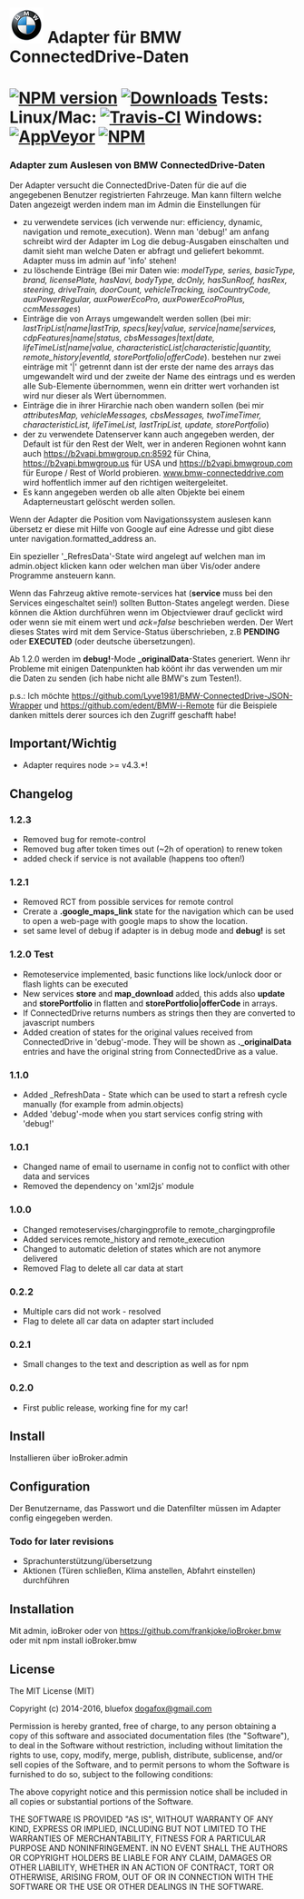 # ![Logo](admin/bmw.png) Adapter für BMW ConnectedDrive-Daten

[![NPM version](http://img.shields.io/npm/v/iobroker.bmw.svg)](https://www.npmjs.com/package/iobroker.bmw)
[![Downloads](https://img.shields.io/npm/dm/iobroker.bmw.svg)](https://www.npmjs.com/package/iobroker.bmw)
**Tests:** Linux/Mac: [![Travis-CI](http://img.shields.io/travis/frankjoke/ioBroker.bmw/master.svg)](https://travis-ci.org/frankjoke/ioBroker.bmw)
Windows: [![AppVeyor](https://ci.appveyor.com/api/projects/status/github/frankjoke/ioBroker.bmw?branch=master&svg=true)](https://ci.appveyor.com/project/frankjoke/ioBroker-bmw/)
[![NPM](https://nodei.co/npm/iobroker.bmw.png?downloads=true)](https://nodei.co/npm/iobroker.bmw/)
==============
### Adapter zum Auslesen von BMW ConnectedDrive-Daten
Der Adapter versucht die ConnectedDrive-Daten für die auf die angegebenen Benutzer registrierten Fahrzeuge.
Man kann filtern welche Daten angezeigt werden indem man im Admin die Einstellungen für

* zu verwendete services (ich verwende nur: efficiency, dynamic, navigation und remote_execution). Wenn man 'debug!' am anfang schreibt wird der Adapter im Log die debug-Ausgaben einschalten und damit sieht man welche Daten er abfragt und geliefert bekommt. Adapter muss im admin auf 'info' stehen!
* zu löschende Einträge (Bei mir Daten wie: *modelType, series, basicType, brand, licensePlate, hasNavi, bodyType, dcOnly, hasSunRoof, hasRex, steering, driveTrain, doorCount, vehicleTracking, isoCountryCode, auxPowerRegular, auxPowerEcoPro, auxPowerEcoProPlus, ccmMessages*)
* Einträge die von Arrays umgewandelt werden sollen (bei mir: *lastTripList|name|lastTrip, specs|key|value, service|name|services, cdpFeatures|name|status, cbsMessages|text|date, lifeTimeList|name|value, characteristicList|characteristic|quantity, remote_history|eventId, storePortfolio|offerCode*). bestehen nur zwei einträge mit '|' getrennt dann ist der erste der name des arrays das umgewandelt wird und der zweite der Name des eintrags und es werden alle Sub-Elemente übernommen, wenn ein dritter wert vorhanden ist wird nur dieser als Wert übernommen.
* Einträge die in ihrer Hirarchie nach oben wandern sollen (bei mir *attributesMap, vehicleMessages, cbsMessages, twoTimeTimer, characteristicList, lifeTimeList, lastTripList, update, storePortfolio*)
* der zu verwendete Datenserver kann auch angegeben werden, der Default ist für den Rest der Welt, wer in anderen Regionen wohnt kann auch <https://b2vapi.bmwgroup.cn:8592> für China, <https://b2vapi.bmwgroup.us> für USA und <https://b2vapi.bmwgroup.com> für Europe / Rest of World probieren. www.bmw-connecteddrive.com wird hoffentlich immer auf den richtigen weitergeleitet.
* Es kann angegeben werden ob alle alten Objekte bei einem Adapterneustart gelöscht werden sollen.

Wenn der Adapter die Position vom Navigationssystem auslesen kann übersetz er diese mit Hilfe von Google auf eine Adresse und gibt diese unter navigation.formatted_address an.

Ein spezieller '_RefresData'-State wird angelegt auf welchen man im admin.object klicken kann oder welchen man über Vis/oder andere Programme ansteuern kann.

Wenn das Fahrzeug aktive remote-services hat (**service** muss bei den Services eingeschaltet sein!) sollten Button-States angelegt werden. Diese können die Aktion durchführen wenn im Objectviewer drauf geclickt wird oder wenn sie mit einem wert und *ack=false* beschrieben werden. Der Wert dieses States wird mit dem Service-Status überschrieben, z.B **PENDING** oder **EXECUTED** (oder deutsche übersetzungen).

Ab 1.2.0 werden im **debug!**-Mode **_originalData**-States generiert. Wenn ihr Probleme mit einigen Datenpunkten hab köönt ihr das verwenden um mir die Daten zu senden (ich habe nicht alle BMW's zum Testen!).

p.s.: Ich möchte <https://github.com/Lyve1981/BMW-ConnectedDrive-JSON-Wrapper> und <https://github.com/edent/BMW-i-Remote> für die Beispiele danken mittels derer sources ich den Zugriff geschafft habe!

## Important/Wichtig
* Adapter requires node >= v4.3.*!

## Changelog
### 1.2.3
* Removed bug for remote-control
* Removed bug after token times out (~2h of operation) to renew token
* added check if service is not available (happens too often!)

### 1.2.1
* Removed RCT from possible services for remote control
* Crerate a **.google_maps_link** state for the navigation which can be used to open a web-page with google maps to show the location.
* set same level of debug if adapter is in debug mode and **debug!** is set

### 1.2.0 Test
* Remoteservice implemented, basic functions like lock/unlock door or flash lights can be executed  
* New services **store** and **map_download** added, this adds also **update** and **storePortfolio** in flatten and **storePortfolio|offerCode** in arrays.
* If ConnectedDrive returns numbers as strings then they are converted to javascript numbers
* Added creation of states for the original values received from ConnectedDrive in 'debug'-mode. They will be shown as **._originalData** entries and have the original string from ConnectedDrive as a value.

### 1.1.0
* Added _RefreshData - State which can be used to start a refresh cycle manually (for example from admin.objects)
* Added 'debug'-mode when you start services config string with 'debug!'

### 1.0.1
* Changed name of email to username in config not to conflict with other data and services
* Removed the dependency on 'xml2js' module

### 1.0.0
* Changed remoteservises/chargingprofile to remote_chargingprofile
* Added services remote_history and remote_execution
* Changed to automatic deletion of states which are not anymore delivered
* Removed Flag to delete all car data at start

### 0.2.2
* Multiple cars did not work - resolved
* Flag to delete all car data on adapter start included

### 0.2.1
* Small changes to the text and description as well as for npm

### 0.2.0
* First public release, working fine for my car!

## Install

Installieren über ioBroker.admin

## Configuration

Der Benutzername, das Passwort und die Datenfilter müssen im Adapter config eingegeben werden.

### Todo for later revisions
* Sprachunterstützung/übersetzung
* Aktionen (Türen schließen, Klima anstellen, Abfahrt einstellen) durchführen

## Installation

Mit admin, ioBroker oder von <https://github.com/frankjoke/ioBroker.bmw> oder mit npm install ioBroker.bmw

## License

The MIT License (MIT)

Copyright (c) 2014-2016, bluefox <dogafox@gmail.com>

Permission is hereby granted, free of charge, to any person obtaining a copy
of this software and associated documentation files (the "Software"), to deal
in the Software without restriction, including without limitation the rights
to use, copy, modify, merge, publish, distribute, sublicense, and/or sell
copies of the Software, and to permit persons to whom the Software is
furnished to do so, subject to the following conditions:

The above copyright notice and this permission notice shall be included in
all copies or substantial portions of the Software.

THE SOFTWARE IS PROVIDED "AS IS", WITHOUT WARRANTY OF ANY KIND, EXPRESS OR
IMPLIED, INCLUDING BUT NOT LIMITED TO THE WARRANTIES OF MERCHANTABILITY,
FITNESS FOR A PARTICULAR PURPOSE AND NONINFRINGEMENT. IN NO EVENT SHALL THE
AUTHORS OR COPYRIGHT HOLDERS BE LIABLE FOR ANY CLAIM, DAMAGES OR OTHER
LIABILITY, WHETHER IN AN ACTION OF CONTRACT, TORT OR OTHERWISE, ARISING FROM,
OUT OF OR IN CONNECTION WITH THE SOFTWARE OR THE USE OR OTHER DEALINGS IN
THE SOFTWARE.
